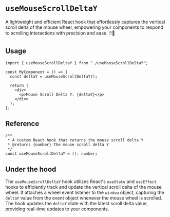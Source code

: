 # `useMouseScrollDeltaY`

A lightweight and efficient React hook that effortlessly captures the vertical scroll delta of the mouse wheel, empowering your components to respond to scrolling interactions with precision and ease. 🖱️📜

## Usage

```tsx
import { useMouseScrollDeltaY } from "./useMouseScrollDeltaY";

const MyComponent = () => {
  const deltaY = useMouseScrollDeltaY();

  return (
    <div>
      <p>Mouse Scroll Delta Y: {deltaY}</p>
    </div>
  );
};
```

## Reference

```tsx
/**
 * A custom React hook that returns the mouse scroll delta Y
 * @returns {number} The mouse scroll delta Y
 */
const useMouseScrollDeltaY = (): number;
```

## Under the hood

The `useMouseScrollDeltaY` hook utilizes React's `useState` and `useEffect` hooks to efficiently track and update the vertical scroll delta of the mouse wheel. It attaches a wheel event listener to the `window` object, capturing the `deltaY` value from the event object whenever the mouse wheel is scrolled. The hook updates the `deltaY` state with the latest scroll delta value, providing real-time updates to your components.
